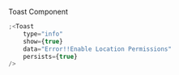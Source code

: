 Toast Component

```js
;<Toast
	type="info"
	show={true}
	data="Error!!Enable Location Permissions"
	persists={true}
/>
```

